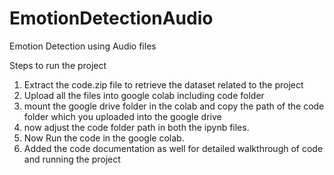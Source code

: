 # EmotionDetectionAudio
Emotion Detection using Audio files

Steps to run the project
1) Extract the code.zip file to retrieve the dataset related to the project
2) Upload all the files into google colab including code folder
3) mount the google drive folder in the colab and copy the path of the code folder which you uploaded into the google drive
4) now adjust the code folder path in both the ipynb files.
5) Now Run the code in the google colab.
6) Added the code documentation as well for detailed walkthrough of code and running the project
